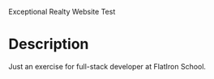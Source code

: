 Exceptional Realty Website Test

# Description

Just an exercise for full-stack developer at FlatIron School.

